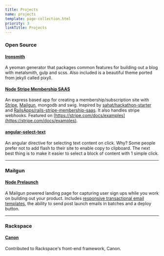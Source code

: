 ```yaml
---
title: Projects
name: projects
template: page-collection.html
priority: 3
linkTitle: Projects
---
```


### Open Source

#### [Ironsmith](https://github.com/eddywashere/generator-ironsmith)

A yeoman generator that packages common features for building out a blog with metalsmith, gulp and scss. Also included is a beautiful theme ported from jekyll called pixyll.

#### [Node Stripe Membership SAAS](https://github.com/eddywashere/node-stripe-membership-saas)

An express based app for creating a membership/subscription site with [Stripe](https://stripe.com), [Mailgun](https://mailgun.com/signup), mongodb and swig. Inspired by [sahat/hackathon-starter](https://github.com/sahat/hackathon-starter) and [RailsApps/rails-stripe-membership-saas](https://github.com/RailsApps/rails-stripe-membership-saas). It also handles stripe webhooks. Featured on [https://stripe.com/docs/examples](https://stripe.com/docs/examples).

#### [angular-select-text](https://github.com/eddywashere/angular-select-text)

An angular directive for selecting text content on click. Why? Some people prefer not to add flash to their site to enable copy to clipboard.
The next best thing is to make it easier to select a block of content with 1 simple click.

<hr>

### Mailgun

#### [Node Prelaunch](https://github.com/mailgun/node-prelaunch)

A Mailgun powered landing page for capturing user sign ups while you work on building out your product. Includes [responsive transactional email templates](https://github.com/mailgun/transactional-email-templates), the ability to send post launch emails in batches and a deploy button.

<hr>

### Rackspace

#### [Canon](http://rackerlabs.github.io/canon)

Contributed to Rackspace's front-end framework, Canon.